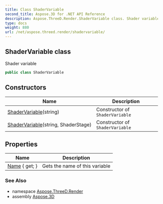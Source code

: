 ```yaml
---
title: Class ShaderVariable
second_title: Aspose.3D for .NET API Reference
description: Aspose.ThreeD.Render.ShaderVariable class. Shader variable
type: docs
weight: 880
url: /net/aspose.threed.render/shadervariable/
---
```

## ShaderVariable class

Shader variable

```csharp
public class ShaderVariable
```

## Constructors

| Name | Description |
| --- | --- |
| [ShaderVariable](shadervariable/#constructor)(string) | Constructor of `ShaderVariable` |
| [ShaderVariable](shadervariable/#constructor_1)(string, ShaderStage) | Constructor of `ShaderVariable` |

## Properties

| Name | Description |
| --- | --- |
| [Name](../../aspose.threed.render/shadervariable/name/) { get; } | Gets the name of this variable |

### See Also

* namespace [Aspose.ThreeD.Render](../../aspose.threed.render/)
* assembly [Aspose.3D](../../)


